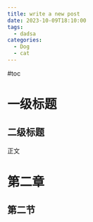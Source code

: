 ```yaml
---
title: write a new post
date: 2023-10-09T18:10:00
tags:
  - dadsa
categories:
  - Dog
  - cat
---
```

#toc
# 一级标题
## 二级标题
正文
# 第二章
## 第二节
